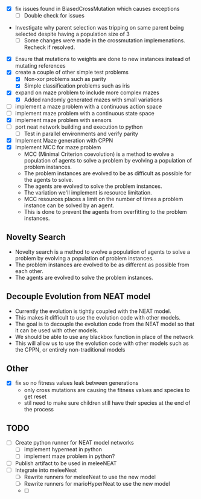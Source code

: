 - [x] fix issues found in BiasedCrossMutation which causes exceptions
  - [ ] Double check for issues
- Investigate why parent selection was tripping on same parent being selected despite having a population size of 3
  - [ ] Some changes were made in the crossmutation implemenations. Recheck if resolved.
- [x] Ensure that mutations to weights are done to new instances instead of mutating references
- [x] create a couple of other simple test problems
  - [x] Non-xor problems such as parity
  - [x] Simple classification problems such as iris
- [x] expand on maze problem to include more complex mazes
  - [x] Added randomly generated mazes with small variations
- [ ] implement a maze problem with a continuous action space
- [ ] implement maze problem with a continuous state space
- [x] implement maze problem with sensors
- [ ] port neat network building and execution to python
  - [ ] Test in parallel environments and verify parity
- [x] Implement Maze generation with CPPN
- [x] Implement MCC for maze problem
  - MCC (Minimal Criterion coevolution) is a method to evolve a population of agents to solve a problem by evolving a population of problem instances.
  - The problem instances are evolved to be as difficult as possible for the agents to solve.
  - The agents are evolved to solve the problem instances.
  - The variation we'll implement is resource limitation.
  - MCC resources places a limit on the number of times a problem instance can be solved by an agent.
  - This is done to prevent the agents from overfitting to the problem instances.


## Novelty Search
- Novelty search is a method to evolve a population of agents to solve a problem by evolving a population of problem instances.
- The problem instances are evolved to be as different as possible from each other.
- The agents are evolved to solve the problem instances.

## Decouple Evolution from NEAT model 
- Currently the evolution is tightly coupled with the NEAT model.
- This makes it difficult to use the evolution code with other models.
- The goal is to decouple the evolution code from the NEAT model so that it can be used with other models.
- We should be able to use any blackbox function in place of the network  
- This will allow us to use the evolution code with other models such as the CPPN, or entirely non-traditional models


## Other
- [x] fix so no fitness values leak between generations
  - only cross mutations are causing the fitness values and species to get reset
  - stil need to make sure children still have their species at the end of the process


## TODO
- [ ] Create python runner for NEAT model networks
  - [ ] implement hyperneat in python
  - [ ] implement maze problem in python?
- [ ] Publish artifact to be used in meleeNEAT
- [ ] Integrate into meleeNeat
  - [ ] Rewrite runners for meleeNeat to use the new model
  - [ ] Rewrite runners for marioHyperNeat to use the new model
  - [ ] 

